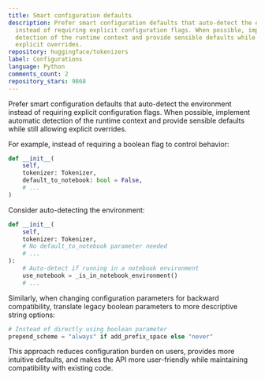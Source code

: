 ```yaml
---
title: Smart configuration defaults
description: Prefer smart configuration defaults that auto-detect the environment
  instead of requiring explicit configuration flags. When possible, implement automatic
  detection of the runtime context and provide sensible defaults while still allowing
  explicit overrides.
repository: huggingface/tokenizers
label: Configurations
language: Python
comments_count: 2
repository_stars: 9868
---
```


Prefer smart configuration defaults that auto-detect the environment instead of requiring explicit configuration flags. When possible, implement automatic detection of the runtime context and provide sensible defaults while still allowing explicit overrides.

For example, instead of requiring a boolean flag to control behavior:
```python
def __init__(
    self,
    tokenizer: Tokenizer,
    default_to_notebook: bool = False,
    # ...
)
```

Consider auto-detecting the environment:
```python
def __init__(
    self,
    tokenizer: Tokenizer,
    # No default_to_notebook parameter needed
    # ...
):
    # Auto-detect if running in a notebook environment
    use_notebook = _is_in_notebook_environment()
    # ...
```

Similarly, when changing configuration parameters for backward compatibility, translate legacy boolean parameters to more descriptive string options:
```python
# Instead of directly using boolean parameter
prepend_scheme = "always" if add_prefix_space else "never"
```

This approach reduces configuration burden on users, provides more intuitive defaults, and makes the API more user-friendly while maintaining compatibility with existing code.
